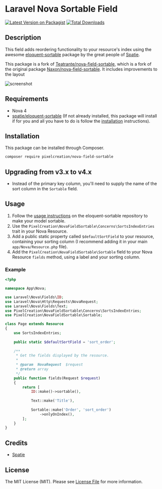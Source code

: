 # Laravel Nova Sortable Field

[![Latest Version on Packagist](https://img.shields.io/packagist/v/pixelcreation/nova-field-sortable.svg?style=flat-square)](https://packagist.org/packages/pixelcreation/nova-field-sortable)
[![Total Downloads](https://img.shields.io/packagist/dt/pixelcreation/nova-field-sortable.svg?style=flat-square)](https://packagist.org/packages/pixelcreation/nova-field-sortable)

## Description

This field adds reordering functionality to your resource's index using the awesome [eloquent-sortable](https://github.com/spatie/eloquent-sortable) package by the great people of [Spatie](https://spatie.be).

This package is a fork of [Teatrante/nova-field-sortable](https://github.com/Teatrante/nova-field-sortable), which is a fork of the original package [Naxon/nova-field-sortable](https://github.com/Naxon/nova-field-sortable). It includes improvements to the layout

![screenshot](https://github.com/PixelCreation/nova-field-sortable/raw/master/docs/screenshot.png)

## Requirements

* Nova 4
* [spatie/eloquent-sortable](https://github.com/spatie/eloquent-sortable) (If not already installed, this package will install if for you and all you have to do is follow the [installation](https://github.com/spatie/eloquent-sortable#installation) instructions).

## Installation

This package can be installed through Composer.
```bash
composer require pixelcreation/nova-field-sortable
```

## Upgrading from v3.x to v4.x
* Instead of the primary key column, you'll need to supply the name of the sort column in the `Sortable` field.

## Usage

1. Follow the [usage instructions](https://github.com/spatie/eloquent-sortable#usage) on the eloquent-sortable repository to make your model sortable.
2. Use the `PixelCreation\NovaFieldSortable\Concerns\SortsIndexEntries` trait in your Nova Resource.
3. Add a public static property called `$defaultSortField` to your resource, containing your sorting column (I recommend adding it in your main `app/Nova/Resource.php` file).
4. Add the `PixelCreation\NovaFieldSortable\Sortable` field to your Nova Resource `fields` method, using a label and your sorting column.

### Example

```php
<?php

namespace App\Nova;

use Laravel\Nova\Fields\ID;
use Laravel\Nova\Http\Requests\NovaRequest;
use Laravel\Nova\Fields\Text;
use PixelCreation\NovaFieldSortable\Concerns\SortsIndexEntries;
use PixelCreation\NovaFieldSortable\Sortable;

class Page extends Resource
{
    use SortsIndexEntries;
    
    public static $defaultSortField = 'sort_order';
    
    /**
     * Get the fields displayed by the resource.
     *
     * @param  NovaRequest  $request
     * @return array
     */
    public function fields(Request $request)
    {
        return [
            ID::make()->sortable(),
            
            Text::make('Title'),
            
            Sortable::make('Order', 'sort_order')
                ->onlyOnIndex(),
        ];
    }
}
```

## Credits

* [Spatie](https://spatie.be)

## License

The MIT License (MIT). Please see [License File](LICENSE.md) for more information.
